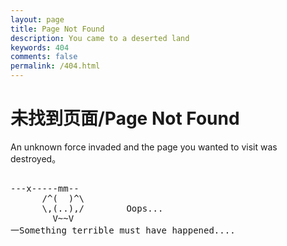 ```yaml
---
layout: page
title: Page Not Found
description: You came to a deserted land
keywords: 404
comments: false
permalink: /404.html
---
```


# 未找到页面/Page Not Found

An unknown force invaded and the page you wanted to visit was destroyed。

<!----------------------------------------------------------------
         mm
      /^(  )^\                     Ascii arts included in this page:
      \,(..),/                     - R2D2, provided by: http://www.chris.com/
        V~~V                       - Texts, generated from: http://www.network-science.de/ascii/  
                                   http:// cnfeat.github.io
            
------------------------------------------------------------------>

  <style>
    pre {
          background: none;
          border: none;
    }
  </style>

  <pre>         
---x-----mm--
      /^(  )^\
      \,(..),/        Oops...
        V~~V                     
一Something terrible must have happened....
    </pre>
